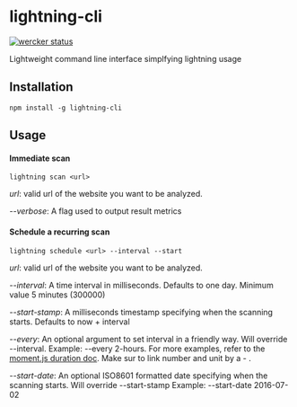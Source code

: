 # lightning-cli

[![wercker status](https://app.wercker.com/status/cfca42b5bd800ff7eb8fb06e2b152b40/s/master "wercker status")](https://app.wercker.com/project/bykey/cfca42b5bd800ff7eb8fb06e2b152b40)

Lightweight command line interface simplfying lightning usage


## Installation

```
npm install -g lightning-cli
```

## Usage

#### Immediate scan
```
lightning scan <url>
```

_url_: valid url of the website you want to be analyzed.

_--verbose_: A flag used to output result metrics

#### Schedule a recurring scan
```
lightning schedule <url> --interval --start
```
_url_: valid url of the website you want to be analyzed.

_--interval_: A time interval in milliseconds. Defaults to one day. Minimum value 5 minutes (300000)

_--start-stamp_: A milliseconds timestamp specifying when the scanning starts. Defaults to now + interval

_--every_: An optional argument to set interval in a friendly way. Will override --interval. Example: --every 2-hours. For more examples, refer to the [moment.js duration doc](http://momentjs.com/docs/#/durations/). Make sur to link number and unit by a - .

_--start-date_: An optional ISO8601 formatted date specifying when the scanning starts. Will override --start-stamp Example: --start-date 2016-07-02
